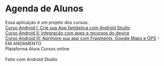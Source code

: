 <h1>Agenda de Alunos</h1>
Essa aplicação é um projeto dos cursos:<br>
<a href="https://cursos.alura.com.br/course/android-studio">Curso Android I: Crie sua App fantástica com Android Studio</a><br>
<a href="https://cursos.alura.com.br/course/android-studio-ii-integracoes-e-recursos">Curso Android II: Integração com apps e recursos do device</a><br>
<a href="https://cursos.alura.com.br/course/android-studio-iii-fragments-maps-gps">Curso Android III: Aprimore sua app com Fragments, Google Maps e GPS</a> - EM ANDAMENTO<br>
Plataforma Alura Cursos online<br><br>
Feito com Android Studio

